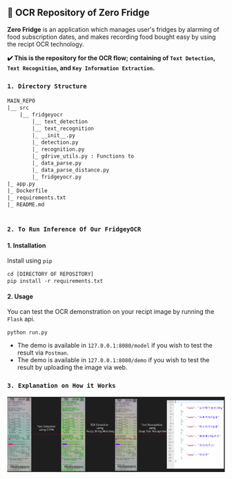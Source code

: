 ## 🔆 OCR Repository of Zero Fridge
**Zero Fridge** is an application which manages user's fridges by alarming of food subscription dates, and makes recording food bought easy by using the recipt OCR technology.  

**✔️ This is the repository for the OCR flow; containing of `Text Detection`, `Text Recognition`, and `Key Information Extraction`.**  

### `1. Directory Structure`
```
MAIN_REPO
|__ src
    |__ fridgeyocr
        |__ text_detection
        |__ text_recognition
        |_ __init__.py
        |_ detection.py
        |_ recognition.py
        |_ gdrive_utils.py : Functions to 
        |_ data_parse.py
        |_ data_parse_distance.py
        |_ fridgeyocr.py
|_ app.py
|_ Dockerfile
|_ requirements.txt
|_ README.md


```
### `2. To Run Inference Of Our FridgeyOCR`
#### 1. Installation
Install using `pip`
```
cd [DIRECTORY OF REPOSITORY]
pip install -r requirements.txt
```
#### 2. Usage
You can test the OCR demonstration on your recipt image by running the `Flask` api.
```
python run.py
```
- The demo is available in `127.0.0.1:8080/model` if you wish to test the result via `Postman`.
- The demo is available in `127.0.0.1:8080/demo` if you wish to test the result by uploading the image via web.



### `3. Explanation on How it Works`
<img src="./figures/fridgeyocr_flow.png">

